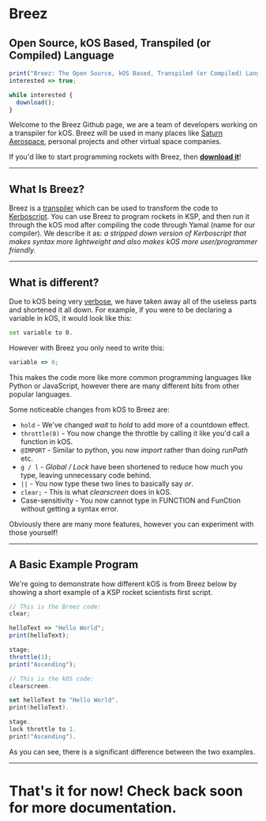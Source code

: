 # Breez 

## Open Source, kOS Based, Transpiled (or Compiled) Language

```js
print("Breez: The Open Source, kOS Based, Transpiled (or Compiled) Language. For Kerbal Space Nerds");
interested => true;

while interested {
  download();
}
```

Welcome to the Breez Github page, we are a team of developers working on a transpiler for kOS. 
Breez will be used in many places like [Saturn Aerospace](https://www.youtube.com/c/SaturnAerospaceKSP), personal projects and other virtual space companies.

If you'd like to start programming rockets with Breez, then [**download it**](https://github.com/KSP-Breez/Breez/releases/latest)!

***
## What Is Breez?

Breez is a [transpiler](https://medium.com/madfish-solutions/what-is-a-transpiler-47beac592848) which can be used to transform the code to [Kerboscript](http://ksp-kos.github.io/KOS_DOC).
You can use Breez to program rockets in KSP, and then run it through the kOS mod after compiling the code through Yamal (name for our compiler).
 We describe it as: *a stripped down version of Kerboscript that makes syntax more lightweight and also makes kOS more user/programmer friendly.*

***
## What is different?
Due to kOS being very [verbose](https://www.bing.com/search?q=verbose+meaning&cvid=7604b27f4fa7431c90ec9d1e17405cb4&pglt=171&FORM=ANNTA1&PC=U531), we have taken away all of the
useless parts and shortened it all down. 
For example, if you were to be declaring a variable in kOS, it would look like this:

```bash
set variable to 0.
```

However with Breez you only need to write this:

```js
variable => 0;
```

This makes the code more like more common programming languages like Python or JavaScript, however there are many different bits from other popular languages.

Some noticeable changes from kOS to Breez are: 
* `hold` - We've changed *wait* to *hold* to add more of a countdown effect.
* `throttle(0)` - You now change the throttle by calling it like you'd call a function in kOS.
* `@IMPORT` - Similar to python, you now *import* rather than doing *runPath* etc.
* `g / l` - *Global / Lock* have been shortened to reduce how much you type, leaving unnecessary code behind.
* `||` - You now type these two lines to basically say *or*.
* `clear;` - This is what *clearscreen* does in kOS.
* Case-sensitivity - You now cannot type in FUNCTION and FunCtion without getting a syntax error.

Obviously there are many more features, however you can experiment with those yourself! 

***
## A Basic Example Program

We're going to demonstrate how different kOS is from Breez below by showing a short example of a KSP rocket scientists first script.

```js
// This is the Breez code:
clear;

helloText => "Hello World";
print(helloText);

stage;
throttle(1);
print("Ascending");
```
```swift
// This is the kOS code:
clearscreen.

set helloText to "Hello World".
print(helloText).

stage.
lock throttle to 1.
print("Ascending").
```

As you can see, there is a significant difference between the two examples.

***
# That's it for now! Check back soon for more documentation.
